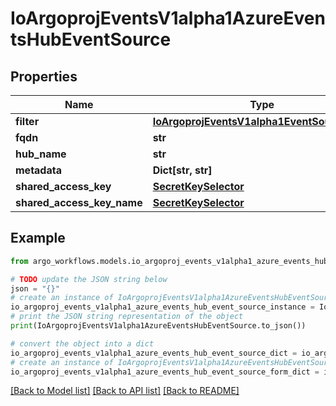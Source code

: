 # IoArgoprojEventsV1alpha1AzureEventsHubEventSource


## Properties

Name | Type | Description | Notes
------------ | ------------- | ------------- | -------------
**filter** | [**IoArgoprojEventsV1alpha1EventSourceFilter**](IoArgoprojEventsV1alpha1EventSourceFilter.md) |  | [optional] 
**fqdn** | **str** |  | [optional] 
**hub_name** | **str** |  | [optional] 
**metadata** | **Dict[str, str]** |  | [optional] 
**shared_access_key** | [**SecretKeySelector**](SecretKeySelector.md) |  | [optional] 
**shared_access_key_name** | [**SecretKeySelector**](SecretKeySelector.md) |  | [optional] 

## Example

```python
from argo_workflows.models.io_argoproj_events_v1alpha1_azure_events_hub_event_source import IoArgoprojEventsV1alpha1AzureEventsHubEventSource

# TODO update the JSON string below
json = "{}"
# create an instance of IoArgoprojEventsV1alpha1AzureEventsHubEventSource from a JSON string
io_argoproj_events_v1alpha1_azure_events_hub_event_source_instance = IoArgoprojEventsV1alpha1AzureEventsHubEventSource.from_json(json)
# print the JSON string representation of the object
print(IoArgoprojEventsV1alpha1AzureEventsHubEventSource.to_json())

# convert the object into a dict
io_argoproj_events_v1alpha1_azure_events_hub_event_source_dict = io_argoproj_events_v1alpha1_azure_events_hub_event_source_instance.to_dict()
# create an instance of IoArgoprojEventsV1alpha1AzureEventsHubEventSource from a dict
io_argoproj_events_v1alpha1_azure_events_hub_event_source_form_dict = io_argoproj_events_v1alpha1_azure_events_hub_event_source.from_dict(io_argoproj_events_v1alpha1_azure_events_hub_event_source_dict)
```
[[Back to Model list]](../README.md#documentation-for-models) [[Back to API list]](../README.md#documentation-for-api-endpoints) [[Back to README]](../README.md)


